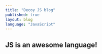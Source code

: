 ```yaml
---
title: "Decoy JS blog"
published: true
layout: blog
language: "JavaScript"
---
```


## JS is an awesome language!